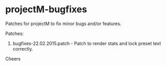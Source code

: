 # projectM-bugfixes

Patches for projectM to fix minor bugs and/or features.

Patches:

1. bugfixes-22.02.2015.patch - Patch to render stats and lock preset text correctly.

Cheers
